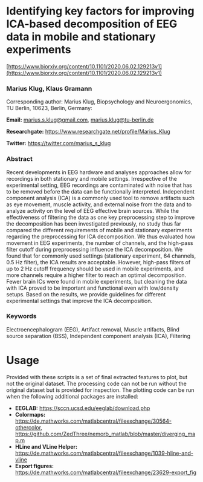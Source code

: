 # Identifying key factors for improving ICA-based decomposition of EEG data in mobile and stationary experiments 

[https://www.biorxiv.org/content/10.1101/2020.06.02.129213v1](https://www.biorxiv.org/content/10.1101/2020.06.02.129213v1)

### Marius Klug, Klaus Gramann

Corresponding author: Marius Klug, Biopsychology and Neuroergonomics, TU Berlin, 10623, Berlin, Germany:

**Email:** marius.s.klug@gmail.com, marius.klug@tu-berlin.de

**Researchgate:** https://www.researchgate.net/profile/Marius_Klug

**Twitter:** https://twitter.com/marius_s_klug


### Abstract
Recent developments in EEG hardware and analyses approaches allow for recordings in both stationary and mobile settings. Irrespective of the experimental setting, EEG recordings are contaminated with noise that has to be removed before the data can be functionally interpreted. Independent component analysis (ICA) is a commonly used tool to remove artifacts such as eye movement, muscle activity, and external noise from the data and to analyze activity on the level of EEG effective brain sources. While the effectiveness of filtering the data as one key preprocessing step to improve the decomposition has been investigated previously, no study thus far compared the different requirements of mobile and stationary experiments regarding the preprocessing for ICA decomposition. We thus evaluated how movement in EEG experiments, the number of channels, and the high-pass filter cutoff during preprocessing influence the ICA decomposition. We found that for commonly used settings (stationary experiment, 64 channels, 0.5 Hz filter), the ICA results are acceptable. However, high-pass filters of up to 2 Hz cutoff frequency should be used in mobile experiments, and more channels require a higher filter to reach an optimal decomposition. Fewer brain ICs were found in mobile experiments, but cleaning the data with ICA proved to be important and functional even with low/density setups. Based on the results, we provide guidelines for different experimental settings that improve the ICA decomposition.

### Keywords
Electroencephalogram (EEG), Artifact removal, Muscle artifacts, Blind source separation (BSS), Independent component analysis (ICA), Filtering 

# Usage
Provided with these scripts is a set of final extracted features to plot, but not the original dataset. The processing code can not be run without the original dataset but is provided for inspection. The plotting code can be run when the following additional packages are installed:

* **EEGLAB:** https://sccn.ucsd.edu/eeglab/download.php
* **Colormaps:** https://de.mathworks.com/matlabcentral/fileexchange/30564-othercolor, https://github.com/ZedThree/nemorb_matlab/blob/master/diverging_map.m
* **HLine and VLine Helper:** https://de.mathworks.com/matlabcentral/fileexchange/1039-hline-and-vline
* **Export figures:** https://de.mathworks.com/matlabcentral/fileexchange/23629-export_fig




